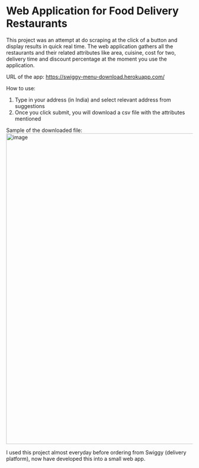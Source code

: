 # Web Application for Food Delivery Restaurants

This project was an attempt at do scraping at the click of a button and display results in quick real time.
The web application gathers all the restaurants and their related attributes like area, cuisine, cost for two, delivery time and discount percentage at the moment you use the application.

URL of the app: https://swiggy-menu-download.herokuapp.com/

How to use:
1. Type in your address (in India) and select relevant address from suggestions
2. Once you click submit, you will download a csv file with the attributes mentioned

Sample of the downloaded file:
<img width="837" alt="image" src="https://user-images.githubusercontent.com/50548928/168698839-91dad824-c18a-4fa7-9e9e-09e7e670af32.png">

I used this project almost everyday before ordering from Swiggy (delivery platform), now have developed this into a small web app.
